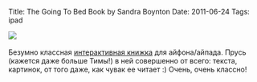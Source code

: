 Title: The Going To Bed Book by Sandra Boynton
Date: 2011-06-24
Tags: ipad

<div class="text"><img src="http://dl.dropbox.com/u/140528/site/the-going-to-bed-book.jpg" /><br /><br />
Безумно классная <a href="http://loudcrow.com/the-going-to-bed-book">интерактивная книжка</a> для айфона/айпада. Прусь (кажется даже больше Тимы!) в ней совершенно от всего: текста, картинок, от того даже, как чувак ее читает :) Очень, очень классно!</div>